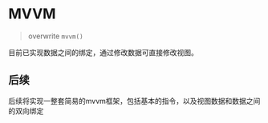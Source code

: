 # MVVM

>overwrite `mvvm()`

目前已实现数据之间的绑定，通过修改数据可直接修改视图。

## 后续

后续将实现一整套简易的mvvm框架，包括基本的指令，以及视图数据和数据之间的双向绑定
